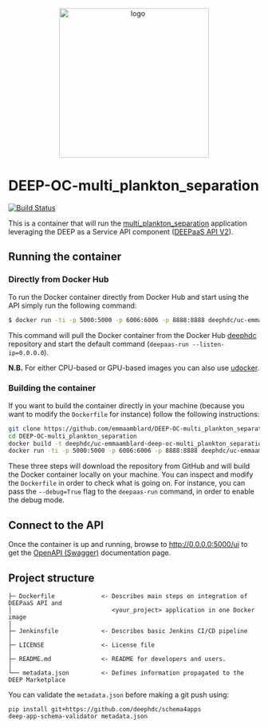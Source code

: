 <div align="center">
<img src="https://marketplace.deep-hybrid-datacloud.eu/images/logo-deep.png" alt="logo" width="300"/>
</div>

# DEEP-OC-multi_plankton_separation
[![Build Status](https://jenkins.indigo-datacloud.eu/buildStatus/icon?job=Pipeline-as-code/DEEP-OC-org/UC-emmaamblard-DEEP-OC-multi_plankton_separation/test)](https://jenkins.indigo-datacloud.eu/job/Pipeline-as-code/job/DEEP-OC-org/job/UC-emmaamblard-DEEP-OC-multi_plankton_separation/job/test)

This is a container that will run the [multi_plankton_separation](https://github.com/emmaamblard/multi_plankton_separation) application leveraging the DEEP as a Service API component ([DEEPaaS API V2](https://github.com/indigo-dc/DEEPaaS)).

    
## Running the container

### Directly from Docker Hub

To run the Docker container directly from Docker Hub and start using the API simply run the following command:

```bash
$ docker run -ti -p 5000:5000 -p 6006:6006 -p 8888:8888 deephdc/uc-emmaamblard-deep-oc-multi_plankton_separation
```

This command will pull the Docker container from the Docker Hub [deephdc](https://hub.docker.com/u/deephdc/) repository and start the default command (`deepaas-run --listen-ip=0.0.0.0`).

**N.B.** For either CPU-based or GPU-based images you can also use [udocker](https://github.com/indigo-dc/udocker).

### Building the container

If you want to build the container directly in your machine (because you want to modify the `Dockerfile` for instance) follow the following instructions:
```bash
git clone https://github.com/emmaamblard/DEEP-OC-multi_plankton_separation
cd DEEP-OC-multi_plankton_separation
docker build -t deephdc/uc-emmaamblard-deep-oc-multi_plankton_separation .
docker run -ti -p 5000:5000 -p 6006:6006 -p 8888:8888 deephdc/uc-emmaamblard-deep-oc-multi_plankton_separation
```

These three steps will download the repository from GitHub and will build the Docker container locally on your machine. You can inspect and modify the `Dockerfile` in order to check what is going on. For instance, you can pass the `--debug=True` flag to the `deepaas-run` command, in order to enable the debug mode.


## Connect to the API

Once the container is up and running, browse to http://0.0.0.0:5000/ui to get the [OpenAPI (Swagger)](https://www.openapis.org/) documentation page.


## Project structure
```
├─ Dockerfile             <- Describes main steps on integration of DEEPaaS API and
│                            <your_project> application in one Docker image
│
├─ Jenkinsfile            <- Describes basic Jenkins CI/CD pipeline
│
├─ LICENSE                <- License file
│
├─ README.md              <- README for developers and users.
│
└── metadata.json         <- Defines information propagated to the DEEP Marketplace
```

You can validate the `metadata.json` before making a git push using:
```shell
pip install git+https://github.com/deephdc/schema4apps
deep-app-schema-validator metadata.json
```
